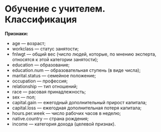 # Обучение с учителем. Классификация
**Признаки:**
* age — возраст;
* workclass — статус занятости;
* fnlwgt — общий вес (число людей, которые, по мнению эксперта, относятся к этой категории занятости);
* education — образование;
* education.num — образовательная ступень (в виде числа);
* marital.status — семейное положение;
* occupation — профессия;
* relationship — тип отношений;
* race — расовая принадлежность;
* sex — пол;
* capital.gain — ежегодный дополнительный прирост капитала;
* capital.loss — ежегодная дополнительная потеря капитала;
* hours.per.week — число рабочих часов в неделю;
* native.country — страна рождения;
* income — категория дохода (целевой признак).
